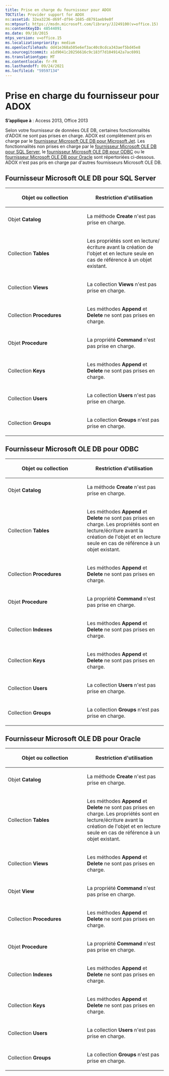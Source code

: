 ```yaml
---
title: Prise en charge du fournisseur pour ADOX
TOCTitle: Provider support for ADOX
ms:assetid: 32ea3236-d69f-df94-1685-d8791aeb9e0f
ms:mtpsurl: https://msdn.microsoft.com/library/JJ249100(v=office.15)
ms:contentKeyID: 48544091
ms.date: 09/18/2015
mtps_version: v=office.15
ms.localizationpriority: medium
ms.openlocfilehash: dd41e368a505e6ef3ac40c0cdca343aef5bd45e8
ms.sourcegitcommit: a1d9041c20256616c9c183f7d1049142a7ac6991
ms.translationtype: MT
ms.contentlocale: fr-FR
ms.lasthandoff: 09/24/2021
ms.locfileid: "59597134"
---
```

# <a name="provider-support-for-adox"></a>Prise en charge du fournisseur pour ADOX


**S’applique à** : Access 2013, Office 2013

Selon votre fournisseur de données OLE DB, certaines fonctionnalités d'ADOX ne sont pas prises en charge. ADOX est complètement pris en charge par le [fournisseur Microsoft OLE DB pour Microsoft Jet](microsoft-ole-db-provider-for-microsoft-jet.md). Les fonctionnalités non prises en charge par le [fournisseur Microsoft OLE DB pour SQL Server](microsoft-ole-db-provider-for-sql-server.md), le [fournisseur Microsoft OLE DB pour ODBC](microsoft-ole-db-provider-for-odbc.md) ou le [fournisseur Microsoft OLE DB pour Oracle](microsoft-ole-db-provider-for-oracle.md) sont répertoriées ci-dessous. ADOX n'est pas pris en charge par d'autres fournisseurs Microsoft OLE DB.

## <a name="microsoft-ole-db-provider-for-sql-server"></a>Fournisseur Microsoft OLE DB pour SQL Server

<table>
<colgroup>
<col style="width: 50%" />
<col style="width: 50%" />
</colgroup>
<thead>
<tr class="header">
<th><p>Objet ou collection</p></th>
<th><p>Restriction d'utilisation</p></th>
</tr>
</thead>
<tbody>
<tr class="odd">
<td><p>Objet <strong>Catalog</strong></p></td>
<td><p>La méthode <strong>Create</strong> n'est pas prise en charge.</p></td>
</tr>
<tr class="even">
<td><p>Collection <strong>Tables</strong></p></td>
<td><p>Les propriétés sont en lecture/écriture avant la création de l'objet et en lecture seule en cas de référence à un objet existant.</p></td>
</tr>
<tr class="odd">
<td><p>Collection <strong>Views</strong></p></td>
<td><p>La collection <strong>Views</strong> n'est pas prise en charge.</p></td>
</tr>
<tr class="even">
<td><p>Collection <strong>Procedures</strong></p></td>
<td><p>Les méthodes <strong>Append</strong> et <strong>Delete</strong> ne sont pas prises en charge.</p></td>
</tr>
<tr class="odd">
<td><p>Objet <strong>Procedure</strong></p></td>
<td><p>La propriété <strong>Command</strong> n'est pas prise en charge.</p></td>
</tr>
<tr class="even">
<td><p>Collection <strong>Keys</strong></p></td>
<td><p>Les méthodes <strong>Append</strong> et <strong>Delete</strong> ne sont pas prises en charge.</p></td>
</tr>
<tr class="odd">
<td><p>Collection <strong>Users</strong></p></td>
<td><p>La collection <strong>Users</strong> n'est pas prise en charge.</p></td>
</tr>
<tr class="even">
<td><p>Collection <strong>Groups</strong></p></td>
<td><p>La collection <strong>Groups</strong> n'est pas prise en charge.</p></td>
</tr>
</tbody>
</table>


## <a name="microsoft-ole-db-provider-for-odbc"></a>Fournisseur Microsoft OLE DB pour ODBC

<table>
<colgroup>
<col style="width: 50%" />
<col style="width: 50%" />
</colgroup>
<thead>
<tr class="header">
<th><p>Objet ou collection</p></th>
<th><p>Restriction d'utilisation</p></th>
</tr>
</thead>
<tbody>
<tr class="odd">
<td><p>Objet <strong>Catalog</strong></p></td>
<td><p>La méthode <strong>Create</strong> n'est pas prise en charge.</p></td>
</tr>
<tr class="even">
<td><p>Collection <strong>Tables</strong></p></td>
<td><p>Les méthodes <strong>Append</strong> et <strong>Delete</strong> ne sont pas prises en charge. Les propriétés sont en lecture/écriture avant la création de l'objet et en lecture seule en cas de référence à un objet existant.</p></td>
</tr>
<tr class="odd">
<td><p>Collection <strong>Procedures</strong></p></td>
<td><p>Les méthodes <strong>Append</strong> et <strong>Delete</strong> ne sont pas prises en charge.</p></td>
</tr>
<tr class="even">
<td><p>Objet <strong>Procedure</strong></p></td>
<td><p>La propriété <strong>Command</strong> n'est pas prise en charge.</p></td>
</tr>
<tr class="odd">
<td><p>Collection  <strong>Indexes</strong></p></td>
<td><p>Les méthodes <strong>Append</strong> et <strong>Delete</strong> ne sont pas prises en charge.</p></td>
</tr>
<tr class="even">
<td><p>Collection <strong>Keys</strong></p></td>
<td><p>Les méthodes <strong>Append</strong> et <strong>Delete</strong> ne sont pas prises en charge.</p></td>
</tr>
<tr class="odd">
<td><p>Collection <strong>Users</strong></p></td>
<td><p>La collection <strong>Users</strong> n'est pas prise en charge.</p></td>
</tr>
<tr class="even">
<td><p>Collection <strong>Groups</strong></p></td>
<td><p>La collection <strong>Groups</strong> n'est pas prise en charge.</p></td>
</tr>
</tbody>
</table>


## <a name="microsoft-ole-db-provider-for-oracle"></a>Fournisseur Microsoft OLE DB pour Oracle

<table>
<colgroup>
<col style="width: 50%" />
<col style="width: 50%" />
</colgroup>
<thead>
<tr class="header">
<th><p>Objet ou collection</p></th>
<th><p>Restriction d'utilisation</p></th>
</tr>
</thead>
<tbody>
<tr class="odd">
<td><p>Objet <strong>Catalog</strong></p></td>
<td><p>La méthode <strong>Create</strong> n'est pas prise en charge.</p></td>
</tr>
<tr class="even">
<td><p>Collection <strong>Tables</strong></p></td>
<td><p>Les méthodes <strong>Append</strong> et <strong>Delete</strong> ne sont pas prises en charge. Les propriétés sont en lecture/écriture avant la création de l'objet et en lecture seule en cas de référence à un objet existant.</p></td>
</tr>
<tr class="odd">
<td><p>Collection <strong>Views</strong></p></td>
<td><p>Les méthodes <strong>Append</strong> et <strong>Delete</strong> ne sont pas prises en charge.</p></td>
</tr>
<tr class="even">
<td><p>Objet <strong>View</strong></p></td>
<td><p>La propriété <strong>Command</strong> n'est pas prise en charge.</p></td>
</tr>
<tr class="odd">
<td><p>Collection <strong>Procedures</strong></p></td>
<td><p>Les méthodes <strong>Append</strong> et <strong>Delete</strong> ne sont pas prises en charge.</p></td>
</tr>
<tr class="even">
<td><p>Objet <strong>Procedure</strong></p></td>
<td><p>La propriété <strong>Command</strong> n'est pas prise en charge.</p></td>
</tr>
<tr class="odd">
<td><p>Collection  <strong>Indexes</strong></p></td>
<td><p>Les méthodes <strong>Append</strong> et <strong>Delete</strong> ne sont pas prises en charge.</p></td>
</tr>
<tr class="even">
<td><p>Collection <strong>Keys</strong></p></td>
<td><p>Les méthodes <strong>Append</strong> et <strong>Delete</strong> ne sont pas prises en charge.</p></td>
</tr>
<tr class="odd">
<td><p>Collection <strong>Users</strong></p></td>
<td><p>La collection <strong>Users</strong> n'est pas prise en charge.</p></td>
</tr>
<tr class="even">
<td><p>Collection <strong>Groups</strong></p></td>
<td><p>La collection <strong>Groups</strong> n'est pas prise en charge.</p></td>
</tr>
</tbody>
</table>

